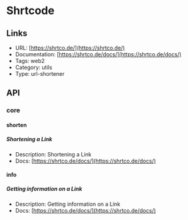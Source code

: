 # Shrtcode

## Links

* URL: [https://shrtco.de/](https://shrtco.de/)
* Documentation: [https://shrtco.de/docs/](https://shrtco.de/docs/)
* Tags: web2
* Category: utils
* Type: url-shortener

## API

### core

#### shorten

##### Shortening a Link

* Description: Shortening a Link
* Docs: [https://shrtco.de/docs/](https://shrtco.de/docs/)

#### info

##### Getting information on a Link

* Description: Getting information on a Link
* Docs: [https://shrtco.de/docs/](https://shrtco.de/docs/)

